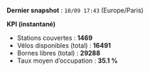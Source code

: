**Dernier snapshot** : `10/09 17:43` (Europe/Paris)

**KPI (instantané)**

- Stations couvertes : **1469**
- Vélos disponibles (total) : **16491**
- Bornes libres (total) : **29288**
- Taux moyen d’occupation : **35.1 %**
